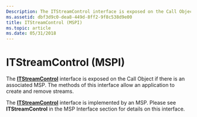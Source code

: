 ```yaml
---
Description: The ITStreamControl interface is exposed on the Call Object if there is an associated MSP. The methods of this interface allow an application to create and remove streams.
ms.assetid: dbf3d9c0-dea8-449d-8ff2-9f8c538d9e00
title: ITStreamControl (MSPI)
ms.topic: article
ms.date: 05/31/2018
---
```


# ITStreamControl (MSPI)

The [**ITStreamControl**](https://msdn.microsoft.com/en-us/library/ms732393(v=VS.85).aspx) interface is exposed on the Call Object if there is an associated MSP. The methods of this interface allow an application to create and remove streams.

The [**ITStreamControl**](https://msdn.microsoft.com/en-us/library/ms732393(v=VS.85).aspx) interface is implemented by an MSP. Please see **ITStreamControl** in the MSP Interface section for details on this interface.

 

 



